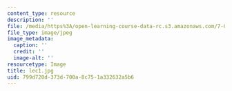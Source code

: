 ```yaml
---
content_type: resource
description: ''
file: /media/https%3A/open-learning-course-data-rc.s3.amazonaws.com/7-014-introductory-biology-spring-2005/799d720d373d700a8c751a332632a5b6_lec1.jpg
file_type: image/jpeg
image_metadata:
  caption: ''
  credit: ''
  image-alt: ''
resourcetype: Image
title: lec1.jpg
uid: 799d720d-373d-700a-8c75-1a332632a5b6
---
```

